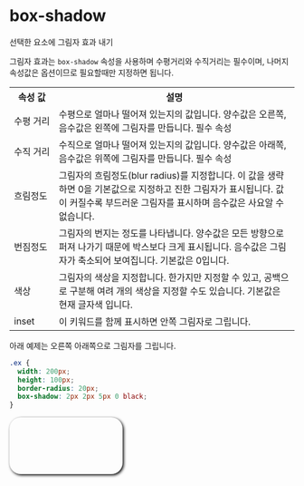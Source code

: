 # box-shadow

선택한 요소에 그림자 효과 내기

그림자 효과는 `box-shadow` 속성을 사용하며 수평거리와 수직거리는 필수이며, 나머지 속성값은 옵션이므로 필요할때만 지정하면 됩니다.

<table class="table">
    <tr>
        <th>속성 값</th>
        <th>설명</th>
    </tr>
    <tr>
        <td style="white-space:nowrap;">수평 거리</td>
        <td>수평으로 얼마나 떨어져 있는지의 값입니다. 양수값은 오른쪽, 음수값은 왼쪽에 그림자를 만듭니다. 필수 속성</td>
    </tr>
    <tr>
      <td style="white-space:nowrap;">수직 거리</td>
      <td>수직으로 얼마나 떨어져 있는지의 값입니다. 양수값은 아래쪽, 음수값은 위쪽에 그림자를 만듭니다. 필수 속성</td>
    </tr>
    <tr>
        <td style="white-space:nowrap;">흐림정도</td>
        <td>그림자의 흐림정도(blur radius)를 지정합니다. 이 값을 생략하면 0을 기본값으로 지정하고 진한 그림자가 표시됩니다. 값이 커질수록 부드러운 그림자를 표시하며 음수값은 사요알 수 없습니다.</td>
    </tr>
    <tr>
        <td>번짐정도</td>
        <td>그림자의 번지는 정도를 나타냅니다. 양수값은 모든 방향으로 퍼져 나가기 때문에 박스보다 크게 표시됩니다. 음수값은 그림자가 축소되어 보여집니다. 기본값은 0입니다.</td>
    </tr>
    <tr>
        <td>색상</td>
        <td>그림자의 색상을 지정합니다. 한가지만 지정할 수 있고, 공백으로 구분해 여려 개의 색상을 지정할 수도 있습니다. 기본값은 현재 글자색 입니다.</td>
    </tr>
    <tr>
        <td>inset</td>
        <td>이 키워드를 함께 표시하면 안쪽 그림자로 그립니다.</td>
    </tr>
</table>

아래 예제는 오른쪽 아래쪽으로 그림자를 그립니다.

```css
.ex {
  width: 200px;
  height: 100px;
  border-radius: 20px;
  box-shadow: 2px 2px 5px 0 black;
}
```

<div style="width: 200px; height: 100px; border-radius: 20px; box-shadow: 2px 2px 5px 0 black;"></div>

<br><br>